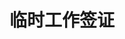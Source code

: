 ---
title: 临时工作签证
menu: 临时工作签证
taxonomy:
    category: docs

metadata:
    refresh: 0
    generator: 'flyabroad'
    description: '澳洲共有六个州和两个领地。分别为：堪培拉首都领地和北领地，新南威尔士、昆士兰、南澳、西澳、塔斯马尼亚、西澳、维多利亚州。'
    keywords: '澳洲概况,澳洲地理位置,澳洲气候，澳洲政府'
    author: 'flyabroad'
---